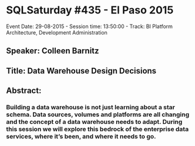# SQLSaturday #435 - El Paso 2015
Event Date: 29-08-2015 - Session time: 13:50:00 - Track: BI Platform Architecture, Development  Administration
## Speaker: Colleen Barnitz
## Title: Data Warehouse Design Decisions
## Abstract:
### Building a data warehouse is not just learning about a star schema. Data sources, volumes and platforms are all changing and the concept of a data warehouse needs to adapt. During this session we will explore this bedrock of the enterprise data services, where it’s been, and where it needs to go.
